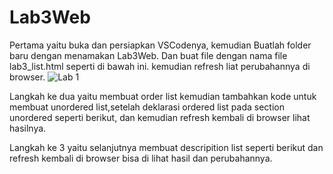 # Lab3Web
Pertama yaitu buka dan persiapkan VSCodenya, kemudian Buatlah folder baru dengan menamakan Lab3Web. Dan buat file dengan nama file lab3_list.html seperti di bawah ini. kemudian refresh liat perubahannya di browser.
![Lab 1](https://user-images.githubusercontent.com/56400200/114493572-fc53ed80-9c44-11eb-8160-1a8c0a26ba8a.PNG) 


Langkah ke dua yaitu membuat order list kemudian tambahkan kode untuk membuat unordered list,setelah deklarasi ordered list pada section unordered seperti berikut, dan kemudian refresh kembali di browser lihat hasilnya.


Langkah ke 3 yaitu selanjutnya membuat descripition list seperti berikut dan refresh kembali di browser bisa di lihat hasil dan perubahannya.

